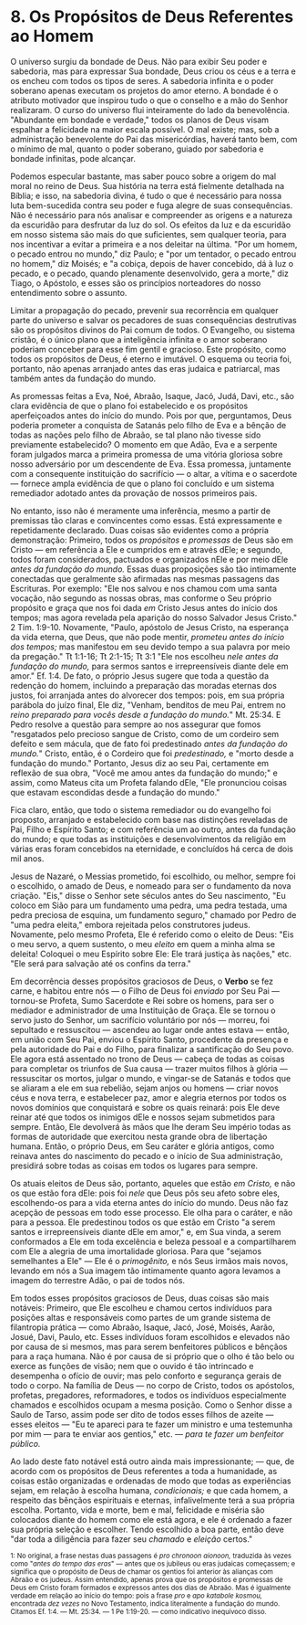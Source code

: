 # 8. Os Propósitos de Deus Referentes ao Homem

O universo surgiu da bondade de Deus. Não para exibir Seu poder e sabedoria, mas para expressar Sua bondade, Deus criou os céus e a terra e os encheu com todos os tipos de seres. A sabedoria infinita e o poder soberano apenas executam os projetos do amor eterno. A bondade é o atributo motivador que inspirou tudo o que o conselho e a mão do Senhor realizaram. O curso do universo flui inteiramente do lado da benevolência. "Abundante em bondade e verdade," todos os planos de Deus visam espalhar a felicidade na maior escala possível. O mal existe; mas, sob a administração benevolente do Pai das misericórdias, haverá tanto bem, com o mínimo de mal, quanto o poder soberano, guiado por sabedoria e bondade infinitas, pode alcançar.

Podemos especular bastante, mas saber pouco sobre a origem do mal moral no reino de Deus. Sua história na terra está fielmente detalhada na Bíblia; e isso, na sabedoria divina, é tudo o que é necessário para nossa luta bem-sucedida contra seu poder e fuga alegre de suas consequências. Não é necessário para nós analisar e compreender as origens e a natureza da escuridão para desfrutar da luz do sol. Os efeitos da luz e da escuridão em nosso sistema são mais do que suficientes, sem qualquer teoria, para nos incentivar a evitar a primeira e a nos deleitar na última. "Por um homem, o pecado entrou no mundo," diz Paulo; e "por um tentador, o pecado entrou no homem," diz Moisés; e "a cobiça, depois de haver concebido, dá à luz o pecado, e o pecado, quando plenamente desenvolvido, gera a morte," diz Tiago, o Apóstolo, e esses são os princípios norteadores do nosso entendimento sobre o assunto.

Limitar a propagação do pecado, prevenir sua recorrência em qualquer parte do universo e salvar os pecadores de suas consequências destrutivas são os propósitos divinos do Pai comum de todos. O Evangelho, ou sistema cristão, é o único plano que a inteligência infinita e o amor soberano poderiam conceber para esse fim gentil e gracioso. Este propósito, como todos os propósitos de Deus, é eterno e imutável. O esquema ou teoria foi, portanto, não apenas arranjado antes das eras judaica e patriarcal, mas também antes da fundação do mundo.

As promessas feitas a Eva, Noé, Abraão, Isaque, Jacó, Judá, Davi, etc., são clara evidência de que o plano foi estabelecido e os propósitos aperfeiçoados antes do início do mundo. Pois por que, perguntamos, Deus poderia prometer a conquista de Satanás pelo filho de Eva e a bênção de todas as nações pelo filho de Abraão, se tal plano não tivesse sido previamente estabelecido? O momento em que Adão, Eva e a serpente foram julgados marca a primeira promessa de uma vitória gloriosa sobre nosso adversário por um descendente de Eva. Essa promessa, juntamente com a consequente instituição do sacrifício — o altar, a vítima e o sacerdote — fornece ampla evidência de que o plano foi concluído e um sistema remediador adotado antes da provação de nossos primeiros pais.

No entanto, isso não é meramente uma inferência, mesmo a partir de premissas tão claras e convincentes como essas. Está expressamente e repetidamente declarado. Duas coisas são evidentes como a própria demonstração: Primeiro, todos os *propósitos* e *promessas* de Deus são em Cristo — em referência a Ele e cumpridos em e através dEle; e segundo, todos foram considerados, pactuados e organizados nEle e por meio dEle *antes da fundação do mundo.* Essas duas proposições são tão intimamente conectadas que geralmente são afirmadas nas mesmas passagens das Escrituras. Por exemplo: "Ele nos salvou e nos chamou com uma santa vocação, não segundo as nossas obras, mas conforme o Seu próprio propósito e graça que nos foi dada *em* Cristo Jesus antes do início dos tempos; mas agora revelada pela aparição do nosso Salvador Jesus Cristo." 2 Tim. 1:9-10. Novamente, "Paulo, apóstolo de Jesus Cristo, na esperança da vida eterna, que Deus, que não pode mentir, *prometeu antes do início dos tempos;* mas manifestou em seu devido tempo a sua palavra por meio da pregação." Tt 1:1-16; Tt 2:1-15; Tt 3:1 "Ele nos escolheu *nele antes da fundação do mundo,* para sermos santos e irrepreensíveis diante dele em amor." Ef. 1:4. De fato, o próprio Jesus sugere que toda a questão da redenção do homem, incluindo a preparação das moradas eternas dos justos, foi arranjada antes do alvorecer dos tempos: pois, em sua própria parábola do juízo final, Ele diz, "Venham, benditos de meu Pai, entrem no *reino preparado para vocês desde a fundação do mundo.*" Mt. 25:34. E Pedro resolve a questão para sempre ao nos assegurar que fomos "resgatados pelo precioso sangue de Cristo, como de um cordeiro sem defeito e sem mácula, que de fato foi predestinado *antes da fundação do mundo.*" Cristo, então, é o Cordeiro que foi *predestinado,* e "morto desde a fundação do mundo." Portanto, Jesus diz ao seu Pai, certamente em reflexão de sua obra, "Você me amou antes da fundação do mundo;" e assim, como Mateus cita um Profeta falando dEle, "Ele pronunciou coisas que estavam escondidas desde a fundação do mundo."

Fica claro, então, que todo o sistema remediador ou do evangelho foi proposto, arranjado e estabelecido com base nas distinções reveladas de Pai, Filho e Espírito Santo; e com referência um ao outro, antes da fundação do mundo; e que todas as instituições e desenvolvimentos da religião em várias eras foram concebidos na eternidade, e concluídos há cerca de dois mil anos.

Jesus de Nazaré, o Messias prometido, foi escolhido, ou melhor, sempre foi o escolhido, o amado de Deus, e nomeado para ser o fundamento da nova criação. "Eis," disse o Senhor sete séculos antes do Seu nascimento, "Eu coloco em Sião para um fundamento uma pedra, uma pedra testada, uma pedra preciosa de esquina, um fundamento seguro," chamado por Pedro de "uma pedra eleita," embora rejeitada pelos construtores judeus. Novamente, pelo mesmo Profeta, Ele é referido como o eleito de Deus: "Eis o meu servo, a quem sustento, o meu *eleito* em quem a minha alma se deleita! Coloquei o meu Espírito sobre Ele: Ele trará justiça às nações," etc. "Ele será para salvação até os confins da terra."

Em decorrência desses propósitos graciosos de Deus, o **Verbo** se fez carne, e habitou entre nós — o Filho de Deus foi *enviado* por Seu Pai — tornou-se Profeta, Sumo Sacerdote e Rei sobre os homens, para ser o mediador e administrador de uma Instituição de Graça. Ele se tornou o servo justo do Senhor, um sacrifício voluntário por nós — morreu, foi sepultado e ressuscitou — ascendeu ao lugar onde antes estava — então, em união com Seu Pai, enviou o Espírito Santo, procedente da presença e pela autoridade do Pai e do Filho, para finalizar a santificação do Seu povo. Ele agora está assentado no trono de Deus — cabeça de todas as coisas para completar os triunfos de Sua causa — trazer muitos filhos à glória — ressuscitar os mortos, julgar o mundo, e vingar-se de Satanás e todos que se aliaram a ele em sua rebelião, sejam anjos ou homens — criar novos céus e nova terra, e estabelecer paz, amor e alegria eternos por todos os novos domínios que conquistará e sobre os quais reinará: pois Ele deve reinar até que todos os inimigos dEle e nossos sejam submetidos para sempre. Então, Ele devolverá às mãos que lhe deram Seu império todas as formas de autoridade que exercitou nesta grande obra de libertação humana. Então, o próprio Deus, em Seu caráter e glória antigos, como reinava antes do nascimento do pecado e o início de Sua administração, presidirá sobre todas as coisas em todos os lugares para sempre.

Os atuais eleitos de Deus são, portanto, aqueles que estão *em Cristo,* e não os que estão fora dEle: pois foi *nele* que Deus pôs seu afeto sobre eles, escolhendo-os para a vida eterna antes do início do mundo. Deus não faz acepção de pessoas em todo esse processo. Ele olha para o caráter, e não para a pessoa. Ele predestinou todos os que estão em Cristo "a serem santos e irrepreensíveis diante dEle em amor," e, em Sua vinda, a serem conformados a Ele em toda excelência e beleza pessoal e a compartilharem com Ele a alegria de uma imortalidade gloriosa. Para que "sejamos semelhantes a Ele" — Ele é o *primogênito,* e nós Seus irmãos mais novos, levando em nós a Sua imagem tão intimamente quanto agora levamos a imagem do terrestre Adão, o pai de todos nós.

Em todos esses propósitos graciosos de Deus, duas coisas são mais notáveis: Primeiro, que Ele escolheu e chamou certos indivíduos para posições altas e responsáveis como partes de um grande sistema de filantropia prática — como Abraão, Isaque, Jacó, José, Moisés, Aarão, Josué, Davi, Paulo, etc. Esses indivíduos foram escolhidos e elevados não por causa de si mesmos, mas para serem benfeitores públicos e bênçãos para a raça humana. Não é por causa de si próprio que o olho é tão belo ou exerce as funções de visão; nem que o ouvido é tão intrincado e desempenha o ofício de ouvir; mas pelo conforto e segurança gerais de todo o corpo. Na família de Deus — no corpo de Cristo, todos os apóstolos, profetas, pregadores, reformadores, e todos os indivíduos especialmente chamados e escolhidos ocupam a mesma posição. Como o Senhor disse a Saulo de Tarso, assim pode ser dito de todos esses filhos de azeite — esses eleitos — "Eu te apareci para te fazer um ministro e uma testemunha por mim — para te enviar aos gentios," etc. — *para te fazer um benfeitor público.*

Ao lado deste fato notável está outro ainda mais impressionante; — que, de acordo com os propósitos de Deus referentes a toda a humanidade, as coisas estão organizadas e ordenadas de modo que todas as experiências sejam, em relação à escolha humana, *condicionais;* e que cada homem, a respeito das bênçãos espirituais e eternas, infalivelmente terá a sua própria escolha. Portanto, vida e morte, bem e mal, felicidade e miséria são colocados diante do homem como ele está agora, e ele é ordenado a fazer sua própria seleção e escolher. Tendo escolhido a boa parte, então deve "dar toda a diligência para fazer seu *chamado* e *eleição* certos."

<sub>1: No original, a frase nestas duas passagens é *pro chronoon aionoon,* traduzida às vezes como "*antes do tempo das eras*" — antes que os jubileus ou eras judaicas começassem; e significa que o propósito de Deus de chamar os gentios foi anterior às alianças com Abraão e os judeus. Assim entendido, apenas prova que os propósitos e promessas de Deus em Cristo foram formados e expressos antes dos dias de Abraão. Mas é igualmente verdade em relação ao início do tempo: pois a frase *pro* e *apo katabole kosmou,* encontrada *dez vezes* no Novo Testamento, indica literalmente a fundação do mundo. Citamos Ef. 1:4. — Mt. 25:34. — 1 Pe 1:19-20. — como indicativo inequívoco disso.</sub>